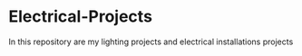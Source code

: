 # Electrical-Projects
In this repository are my lighting projects and electrical installations projects
